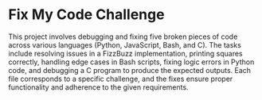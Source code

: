 # Fix My Code Challenge

This project involves debugging and fixing five broken pieces of code across various languages (Python, JavaScript, Bash, and C). The tasks include resolving issues in a FizzBuzz implementation, printing squares correctly, handling edge cases in Bash scripts, fixing logic errors in Python code, and debugging a C program to produce the expected outputs. Each file corresponds to a specific challenge, and the fixes ensure proper functionality and adherence to the given requirements.